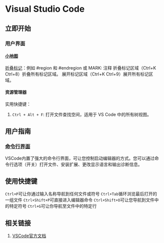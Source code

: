 # Visual Studio Code

## 立即开始

### 用户界面

#### [小地图](https://code.visualstudio.com/docs/getstarted/userinterface#_minimap)

[折叠标记](https://code.visualstudio.com/docs/editor/codebasics#_folding)：例如 #region 和 #endregion 或 MARK: 注释
折叠标记区域（Ctrl+K Ctrl+8）折叠所有标记区域。
展开标记区域（Ctrl+K Ctrl+9）展开所有标记区域。

#### 资源管理器

实用快捷键：

1. `Ctrl + Alt + F`: 打开文件查找空间，适用于 VS Code 中的所有树视图。

## 用户指南

### [命令行界面](https://code.visualstudio.com/docs/editor/command-line)

VSCode内置了强大的命令行界面，可让您控制启动编辑器的方式。您可以通过命令行选项（开关）打开文件、安装扩展、更改显示语言和输出诊断信息。

## 使用快捷键

`Ctrl+P`可让你通过输入名称导航到任何文件或符号
`Ctrl+Tab`循环浏览最后打开的一组文件
`Ctrl+Shift+P`可直接进入编辑器命令
`Ctrl+Shift+O`可让您导航到文件中的特定符号
`Ctrl+G`可让你导航至文件中的特定行

## 相关链接

1. [VSCode官方文档](https://code.visualstudio.com/docs)
